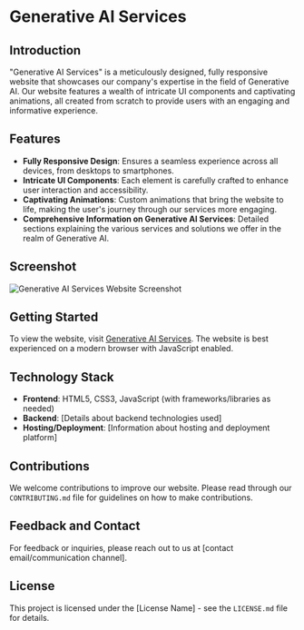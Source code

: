 # Generative AI Services

## Introduction
"Generative AI Services" is a meticulously designed, fully responsive website that showcases our company's expertise in the field of Generative AI. Our website features a wealth of intricate UI components and captivating animations, all created from scratch to provide users with an engaging and informative experience.

## Features
- **Fully Responsive Design**: Ensures a seamless experience across all devices, from desktops to smartphones.
- **Intricate UI Components**: Each element is carefully crafted to enhance user interaction and accessibility.
- **Captivating Animations**: Custom animations that bring the website to life, making the user's journey through our services more engaging.
- **Comprehensive Information on Generative AI Services**: Detailed sections explaining the various services and solutions we offer in the realm of Generative AI.

## Screenshot
![Generative AI Services Website Screenshot](<link-to-screenshot-image>)

## Getting Started
To view the website, visit [Generative AI Services](<link-to-website>). The website is best experienced on a modern browser with JavaScript enabled.

## Technology Stack
- **Frontend**: HTML5, CSS3, JavaScript (with frameworks/libraries as needed)
- **Backend**: [Details about backend technologies used]
- **Hosting/Deployment**: [Information about hosting and deployment platform]

## Contributions
We welcome contributions to improve our website. Please read through our `CONTRIBUTING.md` file for guidelines on how to make contributions.

## Feedback and Contact
For feedback or inquiries, please reach out to us at [contact email/communication channel].

## License
This project is licensed under the [License Name] - see the `LICENSE.md` file for details.
